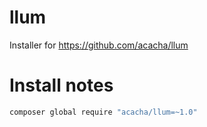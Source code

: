 # llum

Installer for https://github.com/acacha/llum

# Install notes

```bash
composer global require "acacha/llum=~1.0"
```
